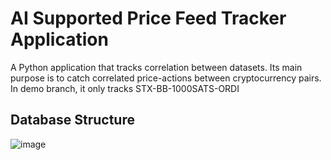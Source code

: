 # AI Supported Price Feed Tracker Application

A Python application that tracks correlation between datasets. Its main purpose is to catch correlated price-actions between cryptocurrency pairs. 
In demo branch, it only tracks STX-BB-1000SATS-ORDI


## Database Structure

![image](https://github.com/BurakDorman/correlation_tracker/assets/47524842/9370388c-b539-41d2-b3d9-3a7ef14fa1c9)
